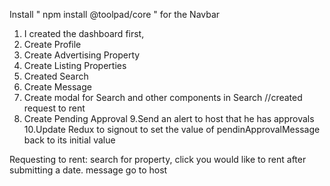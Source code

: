 Install " npm install @toolpad/core " for the Navbar


1. I created the dashboard first,
2. Create Profile
3. Create Advertising Property
4. Create Listing Properties
5. Created Search
6. Create Message
7. Create modal for Search and other components in Search //created request to rent
8. Create Pending Approval
9.Send an alert to host that he has approvals
10.Update Redux to signout to set the value of pendinApprovalMessage back to its initial value


Requesting to rent:
search for property,
click you would like to rent after submitting a date.
message go to host